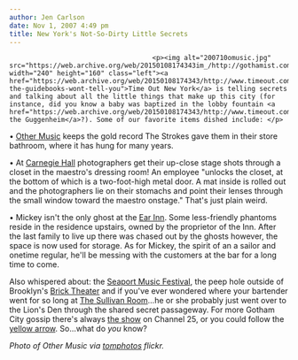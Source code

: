 ```yaml
---
author: Jen Carlson
date: Nov 1, 2007 4:49 pm
title: New York's Not-So-Dirty Little Secrets
---
```


	
										<p><img alt="200710omusic.jpg" src="https://web.archive.org/web/20150108174343im_/http://gothamist.com/attachments/arts_jen/200710omusic.jpg" width="240" height="160" class="left"><a href="https://web.archive.org/web/20150108174343/http://www.timeout.com/newyork/article/features/23933/what-the-guidebooks-wont-tell-you">Time Out New York</a> is telling secrets and talking about all the little things that make up this city (for instance, did you know a baby was baptized in the lobby fountain <a href="https://web.archive.org/web/20150108174343/http://www.timeout.com/newyork/article/features/23933/45.html">at the Guggenheim</a>?). Some of our favorite items dished include: </p>

<p>&#x2022; <a href="https://web.archive.org/web/20150108174343/http://www.timeout.com/newyork/article/features/23933/2.html">Other Music</a> keeps the gold record The Strokes gave them in their store bathroom, where it has hung for many years. </p>

<p>&#x2022; At <a href="https://web.archive.org/web/20150108174343/http://www.timeout.com/newyork/article/features/23933/33.html">Carnegie Hall</a> photographers get their up-close stage shots through a closet in the maestro&apos;s dressing room! An employee &quot;unlocks the closet, at the bottom of which is a two-foot-high metal door. A mat inside is rolled out and the photographers lie on their stomachs and point their lenses through the small window toward the maestro onstage.&quot; That&apos;s just plain weird.</p>

<p>&#x2022; Mickey isn&apos;t the only ghost at the <a href="https://web.archive.org/web/20150108174343/http://www.timeout.com/newyork/article/features/23933/17.html">Ear Inn</a>. Some less-friendly phantoms reside in the residence upstairs, owned by the proprietor of the Inn. After the last family to live up there was chased out by the ghosts however, the space is now used for storage. As for Mickey, the spirit of an a sailor and onetime regular, he&apos;ll be messing with the customers at the bar for a long time to come.</p>

<p>Also whispered about: the <a href="https://web.archive.org/web/20150108174343/http://www.timeout.com/newyork/article/features/23933/38.html">Seaport Music Festival</a>, the peep hole outside of Brooklyn&apos;s <a href="https://web.archive.org/web/20150108174343/http://www.timeout.com/newyork/article/features/23933/50.html">Brick Theater</a> and if you&apos;ve ever wondered where your bartender went for so long at <a href="https://web.archive.org/web/20150108174343/http://www.timeout.com/newyork/article/features/23933/47.html">The Sullivan Room</a>...he or she probably just went over to the Lion&apos;s Den through the shared secret passageway. For more Gotham City gossip there&apos;s always <a href="https://web.archive.org/web/20150108174343/http://gothamist.com/2006/04/17/secrets_of_new.php">the show</a> on Channel 25, or you could follow the <a href="https://web.archive.org/web/20150108174343/http://yellowarrow.net/secretny">yellow arrow</a>. So...what do <em>you</em> know?</p>

<p><em>Photo of Other Music via <a href="https://web.archive.org/web/20150108174343/http://www.flickr.com/photos/tomphotos/500580281">tomphotos</a> flickr.</em></p>					
										
									
				
